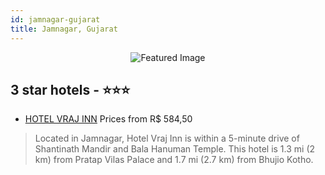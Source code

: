```yaml
---
id: jamnagar-gujarat
title: Jamnagar, Gujarat
---
```


<center><img src="https://i.travelapi.com/hotels/34000000/33320000/33317500/33317499/f1c19b69_z.jpg" alt="Featured Image" /></center>


##  3 star hotels - ⭐️⭐️⭐️

-    [HOTEL VRAJ INN](https://us.hurb.com/hotels/jamnagar/hotel-vraj-inn-JNP-JP510987?cmp=18055) Prices from R$ 584,50
   > Located in Jamnagar, Hotel Vraj Inn is within a 5-minute drive of Shantinath Mandir and Bala Hanuman Temple. This hotel is 1.3 mi (2 km) from Pratap Vilas Palace and 1.7 mi (2.7 km) from Bhujio Kotho.
